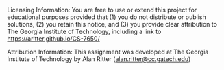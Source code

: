 Licensing Information:  You are free to use or extend this project for educational purposes provided that (1) you do not distribute or publish solutions, (2) you retain this notice, and (3) you provide clear attribution to The Georgia Institute of Technology, including a link to https://aritter.github.io/CS-7650/
 
Attribution Information: This assignment was developed at The Georgia Institute of Technology by Alan Ritter (alan.ritter@cc.gatech.edu)